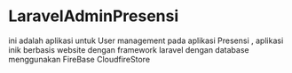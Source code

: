 # LaravelAdminPresensi
ini adalah aplikasi untuk User management pada aplikasi Presensi , aplikasi inik berbasis website dengan framework laravel dengan database menggunakan FireBase CloudfireStore

